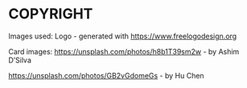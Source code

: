 # COPYRIGHT

Images used:
Logo - generated with https://www.freelogodesign.org

Card images: https://unsplash.com/photos/h8b1T39sm2w - by 
Ashim D’Silva

https://unsplash.com/photos/GB2vGdomeGs - by Hu Chen 


